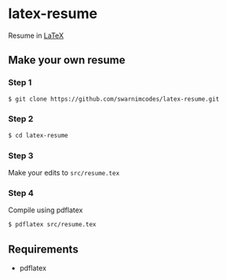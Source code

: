 # latex-resume
Resume in [LaTeX](https://www.latex-project.org/)

## Make your own resume

### Step 1

```bash
$ git clone https://github.com/swarnimcodes/latex-resume.git
```

### Step 2

```bash
$ cd latex-resume
```

### Step 3
Make your edits to `src/resume.tex`

### Step 4
Compile using pdflatex

```bash
$ pdflatex src/resume.tex
```

## Requirements
- pdflatex
